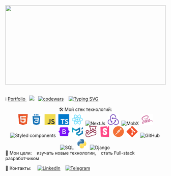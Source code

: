 <div align="center">
  <img src="https://media.giphy.com/media/dWesBcTLavkZuG35MI/giphy.gif" width="100%" height="250"  />
</div></br>

ℹ️ <a href='http://viktorchizh.github.io/portfolio/'>  Portfolio </a> &nbsp; ![](https://komarev.com/ghpvc/?username=ViktorChizh) &nbsp; [![codewars](https://www.codewars.com/users/ViktorChizh/badges/micro)](https://www.codewars.com/users/ViktorChizh)  &nbsp;&nbsp;  [![Typing SVG](https://readme-typing-svg.herokuapp.com?color=lightblue&lines=Hi+here,+I`m+Viktor+-+Frontend+developer)](https://git.io/typing-svg)

 <div align="center"> 🛠️  Мой стек технологий: </br>
   <img src="https://github.com/devicons/devicon/blob/master/icons/html5/html5-original.svg" title="HTML5" alt="HTML5" width="35" height="35"/>&nbsp;
   <img src="https://github.com/devicons/devicon/blob/master/icons/css3/css3-plain-wordmark.svg"  title="CSS3" alt="CSS3" width="35" height="35"/>&nbsp;
   <img src="https://github.com/devicons/devicon/blob/master/icons/javascript/javascript-original.svg" title="JavaScript" alt="JavaScript" width="35" height="35"/>&nbsp;
   <img src="https://github.com/devicons/devicon/blob/master/icons/typescript/typescript-plain.svg" title="TypeScript" alt="TypeScript" width="35" height="35"/>&nbsp;
   <img src="https://github.com/devicons/devicon/blob/master/icons/react/react-original.svg" title="React" alt="React" width="35" height="35"/>&nbsp;
   <img src="https://encrypted-tbn0.gstatic.com/images?q=tbn:ANd9GcQwxD-73xOga0UQ2WYXy--NVfXueTWKyk9qNg&usqp=CAU" title="NextJs" alt="NextJs" width="35" height="35"/>&nbsp;
   <img src="https://github.com/devicons/devicon/blob/master/icons/redux/redux-original.svg" title="Redux" alt="Redux " width="35" height="35"/>&nbsp;
   <img src="https://mobx.js.org/img/mobx.png" title="MobX" alt="MobX" width="35" height="35"/>&nbsp;
   <img src="https://github.com/devicons/devicon/blob/master/icons/sass/sass-original.svg" title="SASS" alt="SASS" width="35" height="35"/>&nbsp;
   <img src="https://avatars.githubusercontent.com/u/20658825?s=48&v=4" title="Styled components" alt="Styled components" width="35" height="35"/>&nbsp;
   <img src="https://github.com/devicons/devicon/blob/master/icons/bootstrap/bootstrap-original.svg" title="Bootstrap" alt="Bootstrap" width="35" height="35"/>&nbsp;
   <img src="https://github.com/devicons/devicon/blob/master/icons/materialui/materialui-original.svg" title="MaterialUI" alt="MaterialUI" width="35" height="35"/>&nbsp;
   <img src="https://github.com/devicons/devicon/blob/master/icons/jest/jest-plain.svg" title="Jest" alt="Jest" width="35" height="35"/>&nbsp;
   <img src="https://github.com/devicons/devicon/blob/master/icons/storybook/storybook-original.svg" title="Storybook" alt="Storybook" width="35" height="35"/>&nbsp;
   <img src="https://github.com/devicons/devicon/blob/master/icons/postman/postman-original.svg" title="Postman" alt="Postman" width="35" height="35"/>&nbsp;
   <img src="https://github.com/devicons/devicon/blob/master/icons/git/git-original.svg" title="Git" alt="Git" width="35" height="35"/>&nbsp;
   <img src="https://upload.wikimedia.org/wikipedia/commons/thumb/c/c2/GitHub_Invertocat_Logo.svg/350px-GitHub_Invertocat_Logo.svg.png" title="GitHub" alt="GitHub" width="35" height="35"/>&nbsp;
   <img src="https://upload.wikimedia.org/wikipedia/commons/6/6f/Sql_database_shortcut_icon.png" title="SQL" alt="SQL" width="35" height="35"/>&nbsp;
   <img src="https://github.com/devicons/devicon/blob/master/icons/python/python-original.svg" title="Python" alt="Python" width="35" height="35"/>&nbsp;
   <img src="https://avatars.githubusercontent.com/u/27804?s=48&v=4" title="Django" alt="Django" width="35" height="35"/>&nbsp;
</div> 
🎯  Мои цели:     &nbsp;&nbsp; изучать новые технологии, &nbsp;&nbsp;  стать Full-stack разработчиком

📲  Контакты:  &nbsp;&nbsp;&nbsp;&nbsp;<a href="https://www.linkedin.com/in/ViktorChizh/"><img width="125" src="https://img.shields.io/badge/LinkedIn-blue?style=for-the-badge&logo=linkedin&logoColor=white" alt="LinkedIn"/></a>&nbsp;&nbsp;&nbsp;&nbsp;<a href="https://t.me/ViktorChizh"><img width="125" src="https://img.shields.io/badge/Telegram-blue?style=for-the-badge&logo=telegram&logoColor=white" alt="Telegram"/></a>
<!-- 🖥️++💻 -->
<!-- <a href='http://viktorchizh.github.io/portfolio/'>Привет, меня зовут Виктор.<a> -->
<!-- [![GitHub Streak](http://github-readme-streak-stats.herokuapp.com?user=ViktorChizh&theme=dark&background=000000)](https://git.io/streak-stats) -->
<!-- [![Top Langs](https://github-readme-stats.vercel.app/api/top-langs/?username=ViktorChizh&layout=compact&theme=vision-friendly-dark)](https://github.com/anuraghazra/github-readme-stats) &nbsp;&nbsp;&nbsp;&nbsp; ![Anurag's GitHub stats](https://github-readme-stats.vercel.app/api?username=ViktorChizh&theme=vision-friendly-dark&hide=contribs,prs) -->
   <!-- <img src="https://upload.wikimedia.org/wikipedia/commons/thumb/9/9a/Visual_Studio_Code_1.35_icon.svg/120px-Visual_Studio_Code_1.35_icon.svg.png" title="VScode" alt="VScode" width="35" height="35"/>&nbsp; -->
   <!-- <img src="https://github.com/devicons/devicon/blob/master/icons/webstorm/webstorm-original.svg" title="WebStorm" alt="WebStorm" width="35" height="35"/>&nbsp; -->
